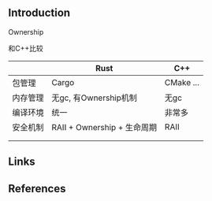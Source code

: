 ## Introduction


Ownership 



和C++比较

|          | Rust                        | C++       |
| -------- | --------------------------- | --------- |
| 包管理   | Cargo                       | CMake ... |
| 内存管理 | 无gc, 有Ownership机制       | 无gc      |
| 编译环境 | 统一                        | 非常多    |
| 安全机制 | RAII + Ownership + 生命周期 | RAII      |
|          |                             |           |
|          |                             |           |




## Links


## References

